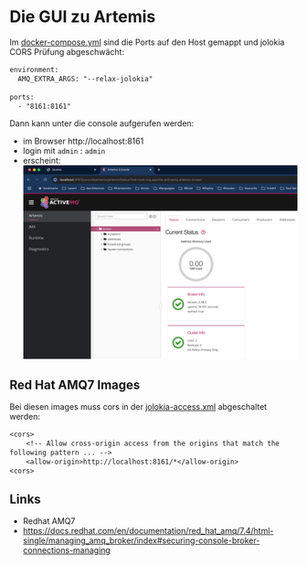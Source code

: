 # Die GUI zu Artemis

Im [docker-compose.yml](deploy/simple/docker-compose.yml) sind die Ports auf den Host gemappt und jolokia CORS Prüfung abgeschwächt:

    environment:
      AMQ_EXTRA_ARGS: "--relax-jolokia"

    ports:
      - "8161:8161"



Dann kann unter
die console aufgerufen werden:

- im Browser http://localhost:8161
- login mit `admin` : `admin`
- erscheint:![alt text](.images/SCR-20241210-o5j.png)

## Red Hat AMQ7 Images

Bei diesen images muss cors in der [jolokia-access.xml](./deploy/custom/jolokia-access.xml) abgeschaltet werden:


    <cors>
        <!-- Allow cross-origin access from the origins that match the following pattern ... -->
        <allow-origin>http://localhost:8161/*</allow-origin>
    <cors>


## Links

- Redhat AMQ7
 - https://docs.redhat.com/en/documentation/red_hat_amq/7.4/html-single/managing_amq_broker/index#securing-console-broker-connections-managing